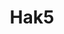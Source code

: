 ---
title: Hak5
description: Hacking Tools & Media
url: https://hak5.org/
image:
    # url: '/assets/images/cafe.png'
    # alt: 'Cafe'
tags: ['gadget', 'tool']
pubDate: 2023-11-09
draft: false
---